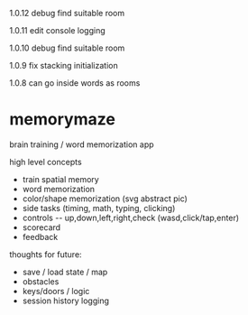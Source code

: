 1.0.12
debug find suitable room

1.0.11
edit console logging

1.0.10
debug find suitable room

1.0.9
fix stacking initialization

1.0.8
can go inside words as rooms


# memorymaze

brain training / word memorization app

high level concepts
- train spatial memory
- word memorization
- color/shape memorization (svg abstract pic)
- side tasks (timing, math, typing, clicking)
- controls -- up,down,left,right,check (wasd,click/tap,enter)
- scorecard
- feedback

thoughts for future:
- save / load state / map
- obstacles
- keys/doors / logic
- session history logging